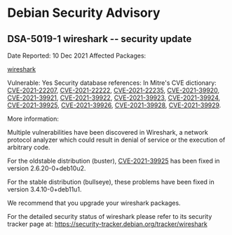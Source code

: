 
Debian Security Advisory
========================


DSA-5019-1 wireshark -- security update
---------------------------------------



Date Reported:
10 Dec 2021
Affected Packages:

[wireshark](https://packages.debian.org/src:wireshark)

Vulnerable:
Yes
Security database references:
In Mitre's CVE dictionary: [CVE-2021-22207](https://security-tracker.debian.org/tracker/CVE-2021-22207), [CVE-2021-22222](https://security-tracker.debian.org/tracker/CVE-2021-22222), [CVE-2021-22235](https://security-tracker.debian.org/tracker/CVE-2021-22235), [CVE-2021-39920](https://security-tracker.debian.org/tracker/CVE-2021-39920), [CVE-2021-39921](https://security-tracker.debian.org/tracker/CVE-2021-39921), [CVE-2021-39922](https://security-tracker.debian.org/tracker/CVE-2021-39922), [CVE-2021-39923](https://security-tracker.debian.org/tracker/CVE-2021-39923), [CVE-2021-39924](https://security-tracker.debian.org/tracker/CVE-2021-39924), [CVE-2021-39925](https://security-tracker.debian.org/tracker/CVE-2021-39925), [CVE-2021-39926](https://security-tracker.debian.org/tracker/CVE-2021-39926), [CVE-2021-39928](https://security-tracker.debian.org/tracker/CVE-2021-39928), [CVE-2021-39929](https://security-tracker.debian.org/tracker/CVE-2021-39929).  

More information:

Multiple vulnerabilities have been discovered in Wireshark, a network
protocol analyzer which could result in denial of service or the execution of
arbitrary code.


For the oldstable distribution (buster), [CVE-2021-39925](https://security-tracker.debian.org/tracker/CVE-2021-39925) has been fixed in version 2.6.20-0+deb10u2.


For the stable distribution (bullseye), these problems have been fixed in
version 3.4.10-0+deb11u1.


We recommend that you upgrade your wireshark packages.


For the detailed security status of wireshark please refer to
its security tracker page at:
<https://security-tracker.debian.org/tracker/wireshark>





